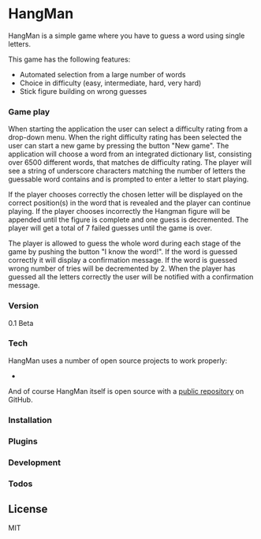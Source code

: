 # HangMan

HangMan is a simple game where you have to guess a word using single letters.

This game has the following features:
 - Automated selection from a large number of words
 - Choice in difficulty (easy, intermediate, hard, very hard)
 - Stick figure building on wrong guesses

### Game play
When starting the application the user can select a difficulty rating from a drop-down menu. When the right difficulty rating has been selected the user can start a new game by pressing the button "New game". The application will choose a word from an integrated dictionary list, consisting over 6500 different words, that matches de difficulty rating. The player will see a string of underscore characters matching the number of letters the guessable word contains and is prompted to enter a letter to start playing.

If the player chooses correctly the chosen letter will be displayed on the correct position(s) in the word that is revealed and the player can continue playing. If the player chooses incorrectly the Hangman figure will be appended until the figure is complete and one guess is decremented. The player will get a total of 7 failed guesses until the game is over.

The player is allowed to guess the whole word during each stage of the game by pushing the button "I know the word!". If the word is guessed correctly it will display a confirmation message. If the word is guessed wrong number of tries will be decremented by 2. When the player has guessed all the letters correctly the user will be notified with a confirmation message.

### Version
0.1 Beta

### Tech
HangMan uses a number of open source projects to work properly:

* 

And of course HangMan itself is open source with a [public repository](https://github.com/ruben-kruiver/Native-App-Studio/) on GitHub.

### Installation


### Plugins


### Development


### Todos


License
----

MIT